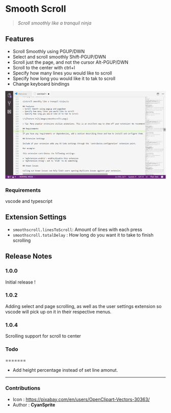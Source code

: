 # Smooth Scroll

> <i>Scroll smoothly like a tranquil ninja</i>

## Features
- Scroll Smoothly using PGUP/DWN
- Select and scroll smoothly Shift-PGUP/DWN
- Scroll just the page, and not the cursor Alt-PGUP/DWN
- Scroll to the center with ctrl+l
- Specify how many lines you would like to scroll
- Specify how long you would like it to tak to scroll
- Change keyboard bindings

<img src="images/smoothscrolls.gif" alt="SmoothScrollGif" style="width:650px;height:275px;"/>

### Requirements
vscode and typescript

## Extension Settings
* `smoothscroll.linesToScroll`: Amount of lines with each press
* `smoothscroll.totalDelay`   : How long do you want it to take to finish scrolling

## Release Notes
### 1.0.0
Initial release !
### 1.0.2
Adding select and page scrolling, as well as the user settings extension so vscode will pick up on it in their respective menus.
### 1.0.4
Scrolling support for scroll to center

### Todo
=======
- Add height percentage instead of set line amonut.

-----------------------------------------------------------------------------------------------------------
### Contributions
- Icon   : https://pixabay.com/en/users/OpenClipart-Vectors-30363/
- Author : **CyanSprite**
